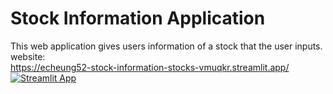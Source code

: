# Stock Information Application
This web application gives users information of a stock that the user inputs.
<br>website:
<br>https://echeung52-stock-information-stocks-vmuqkr.streamlit.app/
<br>[![Streamlit App](https://static.streamlit.io/badges/streamlit_badge_black_white.svg)](https://echeung52-stock-information-stocks-vmuqkr.streamlit.app/)
